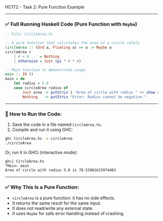HC1T2 - Task 2: Pure Function Example

---

### ✅ Full Running Haskell Code (Pure Function with `Maybe`)

```haskell
-- File: CircleArea.hs

-- A pure function that calculates the area of a circle safely
circleArea :: (Ord a, Floating a) => a -> Maybe a
circleArea r
    | r < 0     = Nothing
    | otherwise = Just (pi * r * r)

-- Main function to demonstrate usage
main :: IO ()
main = do
    let radius = 5.0
    case circleArea radius of
        Just area -> putStrLn $ "Area of circle with radius " ++ show radius ++ " is " ++ show area
        Nothing   -> putStrLn "Error: Radius cannot be negative."
```

---

### 🔧 How to Run the Code:

1. Save the code in a file named `CircleArea.hs`.
2. Compile and run it using GHC:

```bash
ghc CircleArea.hs -o circleArea
./circleArea
```

Or, run it in GHCi (interactive mode):

```bash
ghci CircleArea.hs
*Main> main
Area of circle with radius 5.0 is 78.53981633974483
```

---

### ✅ Why This Is a Pure Function:

* `circleArea` is a pure function: it has no side effects.
* It returns the same result for the same input.
* It does not read/write any external state.
* It uses `Maybe` for safe error handling instead of crashing.


